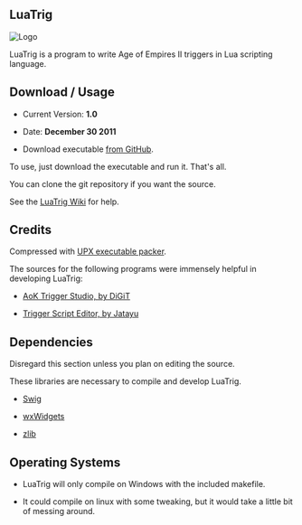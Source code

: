 LuaTrig
-------

![Logo](https://github.com/andy-joslin/LuaTrig/raw/master/src/res/icon.png)

LuaTrig is a program to write Age of Empires II triggers in Lua scripting language. 

Download / Usage
----------------

* Current Version: **1.0**

* Date:  **December 30 2011**

* Download executable [from GitHub](https://github.com/andy-joslin/LuaTrig/downloads).

To use, just download the executable and run it. That's all.

You can clone the git repository if you want the source.

See the [LuaTrig Wiki](https://github.com/andy-joslin/LuaTrig/wiki) for help.

Credits
-------

Compressed with [UPX executable packer](http://upx.sourceforge.net/).


The sources for the following programs were immensely helpful in developing LuaTrig:

* [AoK Trigger Studio, by DiGiT](http://sourceforge.net/projects/aokts/)

* [Trigger Script Editor, by Jatayu](http://aok.heavengames.com/blacksmith/showfile.php?fileid=10278)

Dependencies
------------

Disregard this section unless you plan on editing the source.

These libraries are necessary to compile and develop LuaTrig.

* [Swig](http://www.swig.org/)

* [wxWidgets](http://wxwidgets.org/)

* [zlib](http://zlib.net/)

Operating Systems
-----------------

* LuaTrig will only compile on Windows with the included makefile.

* It could compile on linux with some tweaking, but it would take a little bit of messing around.